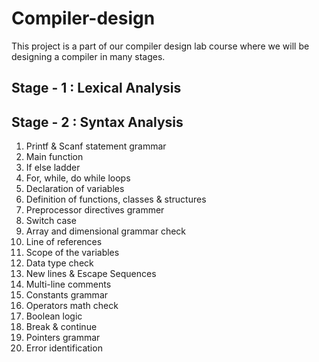 # Compiler-design
This project is a part of our compiler design lab course where we will be designing a compiler in many stages.
## Stage - 1 : Lexical Analysis

## Stage - 2 : Syntax Analysis
1) Printf & Scanf statement grammar
2) Main function
3) If else ladder
4) For, while, do while loops
5) Declaration of variables
6) Definition of functions, classes & structures
7) Preprocessor directives grammer
8) Switch case
9) Array and dimensional grammar check
10) Line of references
11) Scope of the variables
12) Data type check
13) New lines & Escape Sequences
14) Multi-line comments
15) Constants grammar
16) Operators math check
17) Boolean logic
18) Break & continue
19) Pointers grammar
20) Error identification


